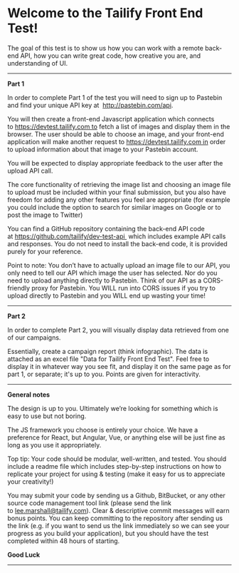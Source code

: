 # Welcome to the Tailify Front End Test!

The goal of this test is to show us how you can work with a remote back-end API, how you can write great code, 
how creative you are, and understanding of UI.

------------------

**Part 1**

In order to complete Part 1 of the test you will need to sign up to Pastebin and find your unique API key at 
http://pastebin.com/api. 

You will then create a front-end Javascript application which connects to https://devtest.tailify.com to fetch 
a list of images and display them in the browser. The user should be able to choose an image, and your front-end 
application will make another request to https://devtest.tailify.com in order to upload information about that 
image to your Pastebin account. 

You will be expected to display appropriate feedback to the user after the upload API call. 

The core functionality of retrieving the image list and choosing an image file to upload must be included within 
your final submission, but you also have freedom for adding any other features you feel are appropriate 
(for example you could include the option to search for similar images on Google or to post the image to Twitter)

You can find a GitHub repository containing the back-end API code at https://github.com/tailify/dev-test-api 
which includes example API calls and responses. You do not need to install the back-end code, 
it is provided purely for your reference.

Point to note: You don’t have to actually upload an image file to our API, you only need to tell our API which 
image the user has selected. Nor do you need to upload anything directly to Pastebin. Think of our API as a 
CORS-friendly proxy for Pastebin. You WILL run into CORS issues if you try to upload directly to Pastebin 
and you WILL end up wasting your time!

------------------

**Part 2**

In order to complete Part 2, you will visually display data retrieved from one of our campaigns. 

Essentially, create a campaign report (think infographic). The data is attached as an excel file "Data for Tailify 
Front End Test". Feel free to display it in whatever way you see fit, and display it on the same page as for part 1, 
or separate; it's up to you. Points are given for interactivity.

------------------

**General notes**

The design is up to you. Ultimately we’re looking for something which is easy to use but not boring.

The JS framework you choose is entirely your choice. We have a preference for React, but Angular, Vue, or anything 
else will be just fine as long as you use it appropriately.

Top tip: Your code should be modular, well-written, and tested. You should include a readme file which includes 
step-by-step instructions on how to replicate your project for using & testing (make it easy for us to appreciate 
your creativity!)

You may submit your code by sending us a Github, BitBucket, or any other source code management tool link 
(please send the link to lee.marshall@tailify.com). Clear & descriptive commit messages will earn bonus points. 
You can keep committing to the repository after sending us the link (e.g. if you want to send us the link immediately 
so we can see your progress as you build your application), but you should have the test completed within 48 hours 
of starting.

**Good Luck**

------------------
